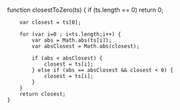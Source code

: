 function closestToZero(ts) {
        if (ts.length == 0) return 0;

        var closest = ts[0];
    
        for (var i=0 ; i<ts.length;i++) {
            var abs = Math.abs(ts[i]);
            var absClosest = Math.abs(closest);

            if (abs < absClosest) {
                closest = ts[i];
            } else if (abs == absClosest && closest < 0) {
                closest = ts[i];
            }
        }
        return closest;
    }